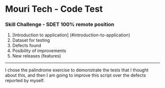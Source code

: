 # Mouri Tech - Code Test
### Skill Challenge - SDET 100% remote position

1. [Introduction to application] (#introduction-to-application)
2. Dataset for testing
3. Defects found
4. Posibility of improvements
5. New releases (features)

***

I chose the palindrome exercise to demonstrate the tests that I thought about this, and then I am going to improve this script over the defects reported by myself.